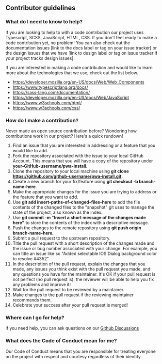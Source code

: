 ## Contributor guidelines

### What do I need to know to help?

If you are looking to help to with a code contribution our project uses Typescript, SCSS, JavaScript, HTML, CSS. If you don't feel ready to make a code contribution yet, no problem! You can also check out the documentation issues [link to the docs label or tag on your issue tracker] or the design issues that we have [link to design label or tag on issue tracker if your project tracks design issues].

If you are interested in making a code contribution and would like to learn more about the technologies that we use, check out the list  below.

- https://developer.mozilla.org/en-US/docs/Web/Web_Components
- https://www.typescriptlang.org/docs/
- https://sass-lang.com/documentation/
- https://developer.mozilla.org/en-US/docs/Web/JavaScript
- https://www.w3schools.com/html/
- https://www.w3schools.com/css/

### How do I make a contribution?

Never made an open source contribution before? Wondering how contributions work in our project? Here's a quick rundown!

1. Find an issue that you are interested in addressing or a feature that you would like to add.
2. Fork the repository associated with the issue to your local GitHub Account. This means that you will have a copy of the repository  under **your-GitHub-username/pwa-install**.
3. Clone the repository to your local machine using **git clone https://github.com/github-username/pwa-install.git**.
4. Create a new branch for your fix/feature using **git checkout -b branch-name-here**.
5. Make the appropriate changes for the issue you are trying to address or the feature that you want to add.
6. Use **git add insert-paths-of-changed-files-here** to  add the file contents of the changed files to the "snapshot" git uses to manage the state of the project, also known as the index.
7. Use **git commit -m "Insert a short message of the changes made here"** to store the contents of the index with a descriptive message.
8. Push the changes to the remote repository using **git push origin branch-name-here**.
9. Submit a pull request to the upstream repository.
10. Title the pull request with a short description of the changes made  and the issue or bug number associated with your change. For example,  you can title an issue like so "Added selectable IOS Dialog background color to resolve  #4352".
11. In the description of the pull request, explain the changes that you made, any issues you think exist with the pull request you made, and  any questions you have for the maintainer. It's OK if your pull request  is not perfect (no pull request is), the reviewer will be able to help  you fix any problems and improve it!
12. Wait for the pull request to be reviewed by a maintainer.
13. Make changes to the pull request if the reviewing maintainer recommends them.
14. Celebrate your success after your pull request is merged!

### Where can I go for help?

If you need help, you can ask questions on our [Github Discussions](https://github.com/khmyznikov/pwa-install/discussions)

### What does the Code of Conduct mean for me?

Our Code of Conduct means that you are responsible for treating everyone on the project with respect and courtesy regardless of their identity.
